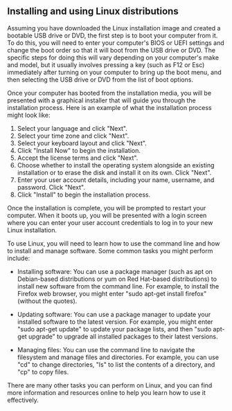 ## Installing and using Linux distributions

Assuming you have downloaded the Linux installation image and created a bootable USB drive or DVD, the first step is to boot your computer from it. To do this, you will need to enter your computer's BIOS or UEFI settings and change the boot order so that it will boot from the USB drive or DVD. The specific steps for doing this will vary depending on your computer's make and model, but it usually involves pressing a key (such as F12 or Esc) immediately after turning on your computer to bring up the boot menu, and then selecting the USB drive or DVD from the list of boot options.

Once your computer has booted from the installation media, you will be presented with a graphical installer that will guide you through the installation process. Here is an example of what the installation process might look like:

1. Select your language and click "Next".
2. Select your time zone and click "Next".
3. Select your keyboard layout and click "Next".
4. Click "Install Now" to begin the installation.
5. Accept the license terms and click "Next".
6. Choose whether to install the operating system alongside an existing installation or to erase the disk and install it on its own. Click "Next".
7. Enter your user account details, including your name, username, and password. Click "Next".
8. Click "Install" to begin the installation process.

Once the installation is complete, you will be prompted to restart your computer. When it boots up, you will be presented with a login screen where you can enter your user account credentials to log in to your new Linux installation.

To use Linux, you will need to learn how to use the command line and how to install and manage software. Some common tasks you might perform include:

- Installing software: You can use a package manager (such as apt on Debian-based distributions or yum on Red Hat-based distributions) to install new software from the command line. For example, to install the Firefox web browser, you might enter "sudo apt-get install firefox" (without the quotes).

- Updating software: You can use a package manager to update your installed software to the latest version. For example, you might enter "sudo apt-get update" to update your package lists, and then "sudo apt-get upgrade" to upgrade all installed packages to their latest versions.

- Managing files: You can use the command line to navigate the filesystem and manage files and directories. For example, you can use "cd" to change directories, "ls" to list the contents of a directory, and "cp" to copy files.

There are many other tasks you can perform on Linux, and you can find more information and resources online to help you learn how to use it effectively.

